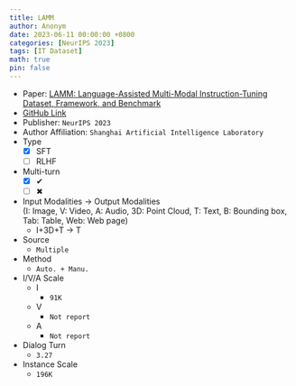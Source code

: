 ```yaml
---
title: LAMM
author: Anonym
date: 2023-06-11 00:00:00 +0800
categories: [NeurIPS 2023]
tags: [IT Dataset]
math: true
pin: false
---
```


- Paper: [LAMM: Language-Assisted Multi-Modal Instruction-Tuning Dataset, Framework, and Benchmark](https://arxiv.org/abs/2306.06687)
- [GitHub Link](https://openlamm.github.io/)
- Publisher: `NeurIPS 2023`
- Author Affiliation: `Shanghai Artificial Intelligence Laboratory`
- Type
  + [x] SFT
  + [ ] RLHF
- Multi-turn
  + [x] &#x2714;
  + [ ] &#x2716;
- Input Modalities $\rightarrow$ Output Modalities <br />(I: Image, V: Video, A: Audio, 3D: Point Cloud, T: Text, B: Bounding box, Tab: Table, Web: Web page)
  + I+3D+T $\rightarrow$ T
- Source
  + `Multiple`
- Method
  + `Auto. + Manu.`
- I/V/A Scale
  + I
    * `91K`
  + V
    * `Not report`
  + A
    * `Not report`
- Dialog Turn
  + `3.27`
- Instance Scale
  + `196K`
